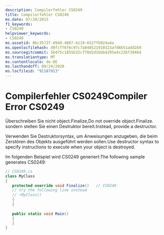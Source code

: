 ```yaml
---
description: Compilerfehler CS0249
title: Compilerfehler CS0249
ms.date: 07/20/2015
f1_keywords:
- CS0249
helpviewer_keywords:
- CS0249
ms.assetid: 8bc3572f-d949-4867-b119-6527fb924a4a
ms.openlocfilehash: d0fcff6f6c97c7a848521910323afd6b51add2b9
ms.sourcegitcommit: 5b475c1855b32cf78d2d1bbb4295e4c236f39464
ms.translationtype: MT
ms.contentlocale: de-DE
ms.lasthandoff: 09/24/2020
ms.locfileid: "91187913"
---
```

# <a name="compiler-error-cs0249"></a><span data-ttu-id="b0665-103">Compilerfehler CS0249</span><span class="sxs-lookup"><span data-stu-id="b0665-103">Compiler Error CS0249</span></span>

<span data-ttu-id="b0665-104">Überschreiben Sie nicht object.Finalize,</span><span class="sxs-lookup"><span data-stu-id="b0665-104">Do not override object.Finalize.</span></span> <span data-ttu-id="b0665-105">sondern stellen Sie einen Destruktor bereit.</span><span class="sxs-lookup"><span data-stu-id="b0665-105">Instead, provide a destructor.</span></span>  
  
 <span data-ttu-id="b0665-106">Verwenden Sie Destruktorsyntax, um Anweisungen anzugeben, die beim Zerstören des Objekts ausgeführt werden sollen.</span><span class="sxs-lookup"><span data-stu-id="b0665-106">Use destructor syntax to specify instructions to execute when your object is destroyed.</span></span>  

 <span data-ttu-id="b0665-107">Im folgenden Beispiel wird CS0249 generiert:</span><span class="sxs-lookup"><span data-stu-id="b0665-107">The following sample generates CS0249:</span></span>  
  
```csharp  
// CS0249.cs  
class MyClass  
{  
   protected override void Finalize()   // CS0249  
   // try the following line instead  
   // ~MyClass()  
   {  
   }  
  
   public static void Main()  
   {  
   }  
}  
```
